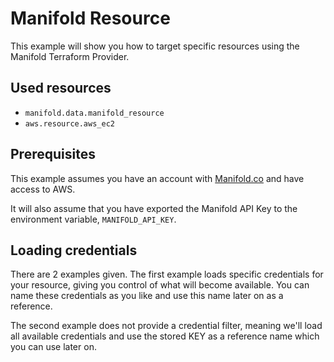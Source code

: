 # Manifold Resource

This example will show you how to target specific resources using the Manifold
Terraform Provider.

## Used resources

- `manifold.data.manifold_resource`
- `aws.resource.aws_ec2`

## Prerequisites

This example assumes you have an account with [Manifold.co](https://www.manifold.co/) and have access to
AWS.

It will also assume that you have exported the Manifold API Key to the
environment variable, `MANIFOLD_API_KEY`.

## Loading credentials

There are 2 examples given. The first example loads specific credentials for
your resource, giving you control of what will become available. You can name
these credentials as you like and use this name later on as a reference.

The second example does not provide a credential filter, meaning we'll load all
available credentials and use the stored KEY as a reference name which you can
use later on.
